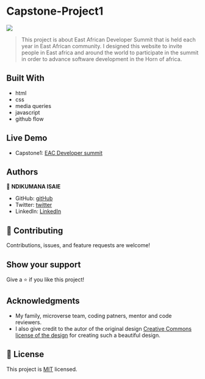 # Capstone-Project1
![](https://img.shields.io/badge/Microverse-blueviolet)


> This project is about East African Developer Summit that is held each year in East African
> community. I designed this website to invite people in East africa and around the world to 
> participate in the summit in order to advance software development in the Horn of africa.


## Built With

- html 
- css
- media queries
- javascript
- github flow

## Live Demo
- Capstone1: [EAC Developer summit]( https://ndikumanaisaie.github.io/Capstone-Project1/)

## Authors

👤 **NDIKUMANA ISAIE**

- GitHub: [gitHub](https://github.com/ndikumanaisaie)
- Twitter: [twitter](https://twitter.com/Ndikuma38670724)
- LinkedIn: [LinkedIn](https://www.linkedin.com/in/ndikumana-isaie-21166273/)

## 🤝 Contributing

Contributions, issues, and feature requests are welcome!
## Show your support

Give a ⭐️ if you like this project!

## Acknowledgments

- My family, microverse team, coding patners, mentor and code reviewers.
- I also give credit to the autor of the original design [Creative Commons license of the design](https://creativecommons.org/licenses/by-nc/4.0/) for creating such a beautiful design.


## 📝 License

This project is [MIT](./MIT.md) licensed.

